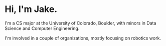 # Hi, I'm Jake.
I'm a CS major at the University of Colorado, Boulder, with minors in Data Science and Computer Engineering.

I'm involved in a couple of organizations, mostly focusing on robotics work.
